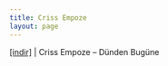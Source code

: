```yaml
---
title: Criss Empoze
layout: page
---
```


<a href="https://cloud.mail.ru/public/7c15dc679ffe/Criss%20Empoze%20-%20D%C3%BCnden%20Bug%C3%BCn%27e" target="_blank">[indir]</a>   |   Criss Empoze &#8211; Dünden Bugüne
